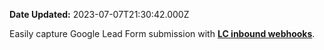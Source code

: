 **Date Updated:** 2023-07-07T21:30:42.000Z

Easily capture Google Lead Form submission with [**LC inbound webhooks**](https://help.gohighlevel.com/en/support/solutions/articles/48001237383). 
  
  